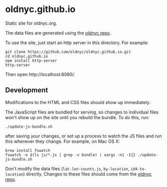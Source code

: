 # oldnyc.github.io

Static site for oldnyc.org.

The data files are generated using the [oldnyc repo][1].

To use the site, just start an http server in this directory. For example:

    git clone https://github.com/oldnyc/oldnyc.github.io.git
    cd oldnyc.github.io
    npm install http-server
    http-server

Then open http://localhost:8080/.


## Development

Modifications to the HTML and CSS files should show up immediately.

The JavaScript files are bundled for serving, so changes to individual files
won't show up on the site until you rebuild the bundle. To do this, run:

    ./update-js-bundle.sh

after saving your changes, or set up a process to watch the JS files and run
this whenever they change. For example, on Mac OS X:

    brew install fswatch
    fswatch -o $(ls js/*.js | grep -v bundle) | xargs -n1 -I{} ./update-js-bundle.sh

Don't modify the data files (`lat-lon-counts.js`, `by-location`,
`id4-to-location`) directly. Changes to these files should come from the
[oldnyc repo][1].


[1]: https://www.github.com/danvk/oldnyc
